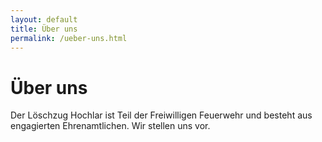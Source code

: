 ```yaml
---
layout: default
title: Über uns
permalink: /ueber-uns.html
---
```

# Über uns

Der Löschzug Hochlar ist Teil der Freiwilligen Feuerwehr und besteht aus engagierten Ehrenamtlichen. Wir stellen uns vor.
